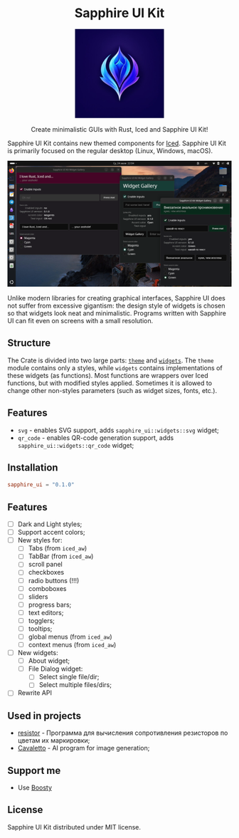 <div align="center">
    <h1>Sapphire UI Kit</h1>
    <img src="assets/logo.jpg" width="200">
    <p>Create minimalistic GUIs with Rust, Iced and Sapphire UI Kit!</p>
</div>

Sapphire UI Kit contains new themed components for [Iced](https://iced.rs). Sapphire UI Kit is primarily focused on the regular desktop (Linux, Windows, macOS).

![](assets/demo.png)

Unlike modern libraries for creating graphical interfaces, Sapphire UI does not suffer from excessive gigantism: the design style of widgets is chosen so that widgets look neat and minimalistic. Programs written with Sapphire UI can fit even on screens with a small resolution.

## Structure

The Crate is divided into two large parts: [`theme`](src/theme.rs) and [`widgets`](src/widgets.rs). The `theme` module contains only a styles, while `widgets` contains implementations of these widgets (as functions). Most functions are wrappers over Iced functions, but with modified styles applied. Sometimes it is allowed to change other non-styles parameters (such as widget sizes, fonts, etc.).

## Features

- `svg` - enables SVG support, adds `sapphire_ui::widgets::svg` widget;
- `qr_code` - enables QR-code generation support, adds `sapphire_ui::widgets::qr_code` widget;

## Installation

```toml
sapphire_ui = "0.1.0"
```

## Features

- [ ] Dark and Light styles;
- [ ] Support accent colors;
- [ ] New styles for:
    - [ ] Tabs (from `iced_aw`)
    - [ ] TabBar (from `iced_aw`)
    - [ ] scroll panel
    - [ ] checkboxes
    - [ ] radio buttons (!!!)
    - [ ] comboboxes
    - [ ] sliders
    - [ ] progress bars;
    - [ ] text editors;
    - [ ] togglers;
    - [ ] tooltips;
    - [ ] global menus (from `iced_aw`)
    - [ ] context menus (from `iced_aw`)
- [ ] New widgets:
    - [ ] About widget;
    - [ ] File Dialog widget:
        - [ ] Select single file/dir;
        - [ ] Select multiple files/dirs;
- [ ] Rewrite API

## Used in projects

- [resistor](https://github.com/mskrasnov/resistor) -  Программа для вычисления сопротивления резисторов по цветам их маркировки;
- [Cavaletto](https://github.com/mskrasnov/cavaletto) - AI program for image generation;

## Support me

- Use [Boosty](https://boosty.to/linux-for-arm/donate)

## License

Sapphire UI Kit distributed under MIT license.

